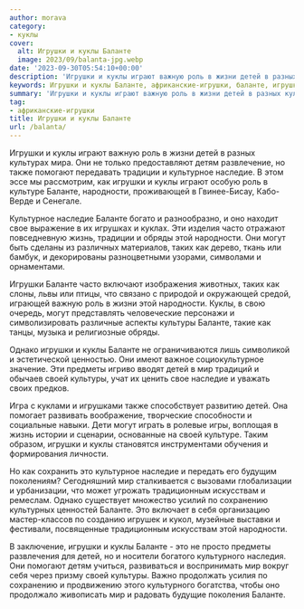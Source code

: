 ```yaml
---
author: morava
category:
- куклы
cover:
  alt: Игрушки и куклы Баланте
  image: 2023/09/balanta-jpg.webp
date: '2023-09-30T05:54:10+00:00'
description: 'Игрушки и куклы играют важную роль в жизни детей в разных культурах мира. Они не только предоставляют детям развлечение, но также помогают передавать...'
keywords: Игрушки и куклы Баланте, африканские-игрушки, баланте, игрушки, куклы, детей, наследие, народности, мир, роль, культурное, могут, культуры, своей, это, играют, важную
summary: 'Игрушки и куклы играют важную роль в жизни детей в разных культурах мира. Они не только предоставляют детям развлечение, но также помогают передавать...'
tag:
- африканские-игрушки
title: Игрушки и куклы Баланте
url: /balanta/
---
```


Игрушки и куклы играют важную роль в жизни детей в разных культурах мира. Они не только предоставляют детям развлечение, но также помогают передавать традиции и культурное наследие. В этом эссе мы рассмотрим, как игрушки и куклы играют особую роль в культуре Баланте, народности, проживающей в Гвинее-Бисау, Кабо-Верде и Сенегале.

Культурное наследие Баланте богато и разнообразно, и оно находит свое выражение в их игрушках и куклах. Эти изделия часто отражают повседневную жизнь, традиции и обряды этой народности. Они могут быть сделаны из различных материалов, таких как дерево, ткань или бамбук, и декорированы разноцветными узорами, символами и орнаментами.

Игрушки Баланте часто включают изображения животных, таких как слоны, львы или птицы, что связано с природой и окружающей средой, играющей важную роль в жизни этой народности. Куклы, в свою очередь, могут представлять человеческие персонажи и символизировать различные аспекты культуры Баланте, такие как танцы, музыка и религиозные обряды.

Однако игрушки и куклы Баланте не ограничиваются лишь символикой и эстетической ценностью. Они имеют важное социокультурное значение. Эти предметы игриво вводят детей в мир традиций и обычаев своей культуры, учат их ценить свое наследие и уважать своих предков.

Игра с куклами и игрушками также способствует развитию детей. Она помогает развивать воображение, творческие способности и социальные навыки. Дети могут играть в ролевые игры, воплощая в жизнь истории и сценарии, основанные на своей культуре. Таким образом, игрушки и куклы становятся инструментами обучения и формирования личности.

Но как сохранить это культурное наследие и передать его будущим поколениям? Сегодняшний мир сталкивается с вызовами глобализации и урбанизации, что может угрожать традиционным искусствам и ремеслам. Однако существует множество усилий по сохранению культурных ценностей Баланте. Это включает в себя организацию мастер-классов по созданию игрушек и кукол, музейные выставки и фестивали, посвященные традиционным искусствам этой народности.

В заключение, игрушки и куклы Баланте \- это не просто предметы развлечения для детей, но и носители богатого культурного наследия. Они помогают детям учиться, развиваться и воспринимать мир вокруг себя через призму своей культуры. Важно продолжать усилия по сохранению и продвижению этого культурного богатства, чтобы оно продолжало живописать мир и радовать будущие поколения Баланте.